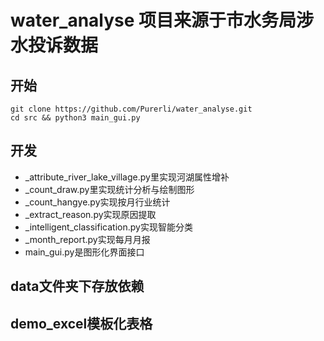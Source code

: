 # water_analyse 项目来源于市水务局涉水投诉数据
## 开始
```
git clone https://github.com/Purerli/water_analyse.git
cd src && python3 main_gui.py
```
## 开发
+ _attribute_river_lake_village.py里实现河湖属性增补
+ _count_draw.py里实现统计分析与绘制图形
+ _count_hangye.py实现按月行业统计
+ _extract_reason.py实现原因提取
+ _intelligent_classification.py实现智能分类
+ _month_report.py实现每月月报
+ main_gui.py是图形化界面接口
## data文件夹下存放依赖
## demo_excel模板化表格
